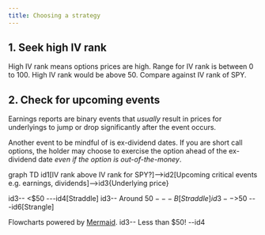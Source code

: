 ```yaml
---
title: Choosing a strategy
---
```


## 1. Seek high IV rank

High IV rank means options prices are high. Range for IV rank is between 0 to 100. High IV rank would be above 50. Compare against IV rank of SPY.

## 2. Check for upcoming events
Earnings reports are binary events that *usually* result in prices for underlyings to jump or drop significantly after the event occurs.

Another event to be mindful of is ex-dividend dates. If you are short call options, the holder may choose to exercise the option ahead of the ex-dividend date *even if the option is out-of-the-money*.

<script src="https://cdnjs.cloudflare.com/ajax/libs/mermaid/8.5.1/mermaid.min.js" integrity="sha256-l28DspUteK5IQ/BJAooA6UHmm/m4kYuJ4NvoeEmz3K0=" crossorigin="anonymous"></script>
<script>mermaid.initialize({startOnLoad:true});</script>

<div class="mermaid">
graph TD
  id1[IV rank above IV rank for SPY?]-->id2[Upcoming critical events e.g. earnings, dividends]-->id3{Underlying price}

  id3-- <$50 ---id4[Straddle]
  id3-- Around $50 ---B[Straddle]
  id3-- >$50 ---id6[Strangle]

</div>

Flowcharts powered by [Mermaid](https://mermaid-js.github.io/mermaid/#/).
id3-- Less than $50! --id4

